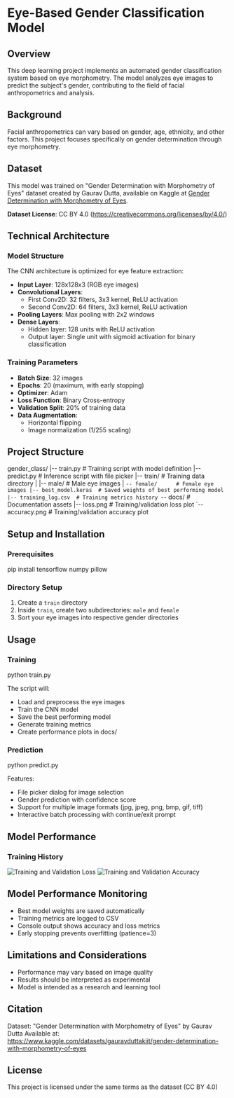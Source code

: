 # Eye-Based Gender Classification Model

## Overview
This deep learning project implements an automated gender classification system based on eye morphometry. The model analyzes eye images to predict the subject's gender, contributing to the field of facial anthropometrics and analysis.

## Background
Facial anthropometrics can vary based on gender, age, ethnicity, and other factors. This project focuses specifically on gender determination through eye morphometry.

## Dataset
This model was trained on "Gender Determination with Morphometry of Eyes" dataset created by Gaurav Dutta, available on Kaggle at [Gender Determination with Morphometry of Eyes](https://www.kaggle.com/datasets/gauravduttakiit/gender-determination-with-morphometry-of-eyes).

**Dataset License**: CC BY 4.0 (https://creativecommons.org/licenses/by/4.0/)

## Technical Architecture

### Model Structure
The CNN architecture is optimized for eye feature extraction:
- **Input Layer**: 128x128x3 (RGB eye images)
- **Convolutional Layers**:
  - First Conv2D: 32 filters, 3x3 kernel, ReLU activation
  - Second Conv2D: 64 filters, 3x3 kernel, ReLU activation
- **Pooling Layers**: Max pooling with 2x2 windows
- **Dense Layers**:
  - Hidden layer: 128 units with ReLU activation
  - Output layer: Single unit with sigmoid activation for binary classification

### Training Parameters
- **Batch Size**: 32 images
- **Epochs**: 20 (maximum, with early stopping)
- **Optimizer**: Adam
- **Loss Function**: Binary Cross-entropy
- **Validation Split**: 20% of training data
- **Data Augmentation**:
  - Horizontal flipping
  - Image normalization (1/255 scaling)

## Project Structure

gender_class/
|-- train.py          # Training script with model definition
|-- predict.py        # Inference script with file picker
|-- train/           # Training data directory
|   |-- male/        # Male eye images
|   `-- female/      # Female eye images
|-- best_model.keras  # Saved weights of best performing model
|-- training_log.csv  # Training metrics history
`-- docs/            # Documentation assets
    |-- loss.png     # Training/validation loss plot
    `-- accuracy.png # Training/validation accuracy plot

## Setup and Installation

### Prerequisites
pip install tensorflow numpy pillow

### Directory Setup
1. Create a `train` directory
2. Inside `train`, create two subdirectories: `male` and `female`
3. Sort your eye images into respective gender directories

## Usage

### Training
python train.py

The script will:
- Load and preprocess the eye images
- Train the CNN model
- Save the best performing model
- Generate training metrics
- Create performance plots in docs/

### Prediction
python predict.py

Features:
- File picker dialog for image selection
- Gender prediction with confidence score
- Support for multiple image formats (jpg, jpeg, png, bmp, gif, tiff)
- Interactive batch processing with continue/exit prompt

## Model Performance

### Training History
![Training and Validation Loss](docs/loss.png)
![Training and Validation Accuracy](docs/accuracy.png)

## Model Performance Monitoring
- Best model weights are saved automatically
- Training metrics are logged to CSV
- Console output shows accuracy and loss metrics
- Early stopping prevents overfitting (patience=3)

## Limitations and Considerations
- Performance may vary based on image quality
- Results should be interpreted as experimental
- Model is intended as a research and learning tool

## Citation
Dataset: "Gender Determination with Morphometry of Eyes" by Gaurav Dutta
Available at: https://www.kaggle.com/datasets/gauravduttakiit/gender-determination-with-morphometry-of-eyes

## License
This project is licensed under the same terms as the dataset (CC BY 4.0)
